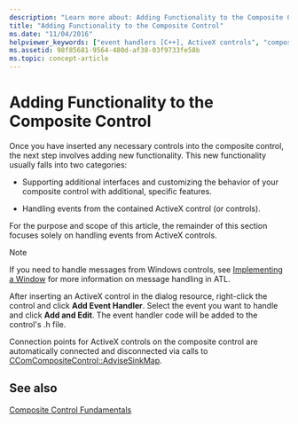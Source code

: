 ```yaml
---
description: "Learn more about: Adding Functionality to the Composite Control"
title: "Adding Functionality to the Composite Control"
ms.date: "11/04/2016"
helpviewer_keywords: ["event handlers [C++], ActiveX controls", "composite controls, handling events", "ActiveX controls [C++], events"]
ms.assetid: 98f85681-9564-480d-af38-03f9733fe58b
ms.topic: concept-article
---
```

# Adding Functionality to the Composite Control

Once you have inserted any necessary controls into the composite control, the next step involves adding new functionality. This new functionality usually falls into two categories:

- Supporting additional interfaces and customizing the behavior of your composite control with additional, specific features.

- Handling events from the contained ActiveX control (or controls).

For the purpose and scope of this article, the remainder of this section focuses solely on handling events from ActiveX controls.

> [!NOTE]
> If you need to handle messages from Windows controls, see [Implementing a Window](../atl/implementing-a-window.md) for more information on message handling in ATL.

After inserting an ActiveX control in the dialog resource, right-click the control and click **Add Event Handler**. Select the event you want to handle and click **Add and Edit**. The event handler code will be added to the control's .h file.

Connection points for ActiveX controls on the composite control are automatically connected and disconnected via calls to [CComCompositeControl::AdviseSinkMap](../atl/reference/ccomcompositecontrol-class.md#advisesinkmap).

## See also

[Composite Control Fundamentals](../atl/atl-composite-control-fundamentals.md)

